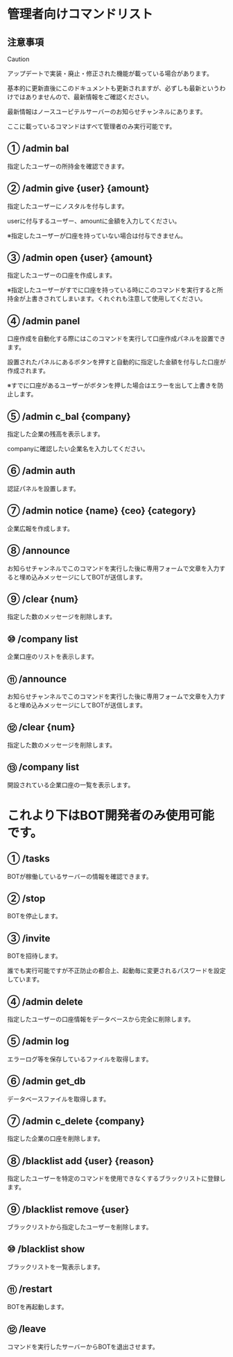 # 管理者向けコマンドリスト

## 注意事項
> [!CAUTION]
> アップデートで実装・廃止・修正された機能が載っている場合があります。
>
> 基本的に更新直後にこのドキュメントも更新されますが、必ずしも最新というわけではありませんので、最新情報をご確認ください。
>
> 最新情報はノースユーピテルサーバーのお知らせチャンネルにあります。
>
> ここに載っているコマンドはすべて管理者のみ実行可能です。

## ① /admin bal

指定したユーザーの所持金を確認できます。


## ② /admin give \{user\} \{amount\}

指定したユーザーにノスタルを付与します。

userに付与するユーザー、amountに金額を入力してください。

※指定したユーザーが口座を持っていない場合は付与できません。


## ③ /admin open \{user\} \{amount\}
指定したユーザーの口座を作成します。

※指定したユーザーがすでに口座を持っている時にこのコマンドを実行すると所持金が上書きされてしまいます。くれぐれも注意して使用してください。


## ④ /admin panel
口座作成を自動化する際にはこのコマンドを実行して口座作成パネルを設置できます。

設置されたパネルにあるボタンを押すと自動的に指定した金額を付与した口座が作成されます。

※すでに口座があるユーザーがボタンを押した場合はエラーを出して上書きを防止します。


## ⑤ /admin c_bal \{company\}
指定した企業の残高を表示します。

companyに確認したい企業名を入力してください。


## ⑥ /admin auth
認証パネルを設置します。


## ⑦ /admin notice \{name\} \{ceo\} \{category\}
企業広報を作成します。


## ⑧ /announce
お知らせチャンネルでこのコマンドを実行した後に専用フォームで文章を入力すると埋め込みメッセージにしてBOTが送信します。


## ⑨ /clear \{num\}
指定した数のメッセージを削除します。


## ⑩ /company list
企業口座のリストを表示します。


## ⑪ /announce
お知らせチャンネルでこのコマンドを実行した後に専用フォームで文章を入力すると埋め込みメッセージにしてBOTが送信します。


## ⑫ /clear \{num\}
指定した数のメッセージを削除します。


## ⑬ /company list
開設されている企業口座の一覧を表示します。


# これより下はBOT開発者のみ使用可能です。

## ① /tasks
BOTが稼働しているサーバーの情報を確認できます。


## ② /stop
BOTを停止します。


## ③ /invite
BOTを招待します。

誰でも実行可能ですが不正防止の都合上、起動毎に変更されるパスワードを設定しています。


## ④ /admin delete
指定したユーザーの口座情報をデータベースから完全に削除します。


## ⑤ /admin log
エラーログ等を保存しているファイルを取得します。


## ⑥ /admin get_db
データベースファイルを取得します。


## ⑦ /admin c_delete \{company\}
指定した企業の口座を削除します。


## ⑧ /blacklist add \{user\} \{reason\}
指定したユーザーを特定のコマンドを使用できなくするブラックリストに登録します。


## ⑨ /blacklist remove \{user\}
ブラックリストから指定したユーザーを削除します。


## ⑩ /blacklist show
ブラックリストを一覧表示します。


## ⑪ /restart
BOTを再起動します。


## ⑫ /leave
コマンドを実行したサーバーからBOTを退出させます。